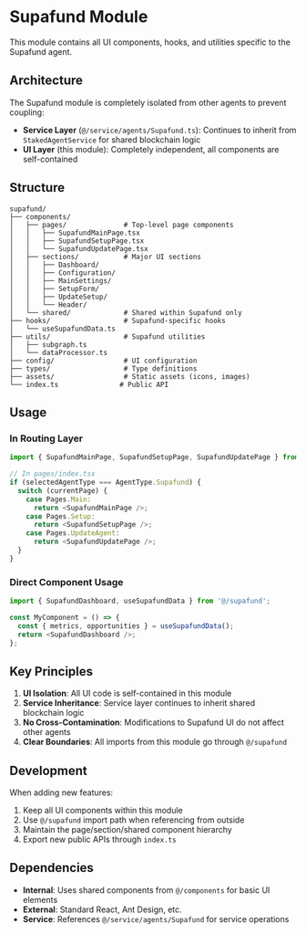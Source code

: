 # Supafund Module

This module contains all UI components, hooks, and utilities specific to the Supafund agent.

## Architecture

The Supafund module is completely isolated from other agents to prevent coupling:

- **Service Layer** (`@/service/agents/Supafund.ts`): Continues to inherit from `StakedAgentService` for shared blockchain logic
- **UI Layer** (this module): Completely independent, all components are self-contained

## Structure

```
supafund/
├── components/
│   ├── pages/              # Top-level page components
│   │   ├── SupafundMainPage.tsx
│   │   ├── SupafundSetupPage.tsx
│   │   └── SupafundUpdatePage.tsx
│   ├── sections/           # Major UI sections
│   │   ├── Dashboard/
│   │   ├── Configuration/
│   │   ├── MainSettings/
│   │   ├── SetupForm/
│   │   ├── UpdateSetup/
│   │   └── Header/
│   └── shared/             # Shared within Supafund only
├── hooks/                  # Supafund-specific hooks
│   └── useSupafundData.ts
├── utils/                  # Supafund utilities
│   ├── subgraph.ts
│   └── dataProcessor.ts
├── config/                 # UI configuration
├── types/                  # Type definitions
├── assets/                 # Static assets (icons, images)
└── index.ts               # Public API

```

## Usage

### In Routing Layer

```typescript
import { SupafundMainPage, SupafundSetupPage, SupafundUpdatePage } from '@/supafund';

// In pages/index.tsx
if (selectedAgentType === AgentType.Supafund) {
  switch (currentPage) {
    case Pages.Main:
      return <SupafundMainPage />;
    case Pages.Setup:
      return <SupafundSetupPage />;
    case Pages.UpdateAgent:
      return <SupafundUpdatePage />;
  }
}
```

### Direct Component Usage

```typescript
import { SupafundDashboard, useSupafundData } from '@/supafund';

const MyComponent = () => {
  const { metrics, opportunities } = useSupafundData();
  return <SupafundDashboard />;
};
```

## Key Principles

1. **UI Isolation**: All UI code is self-contained in this module
2. **Service Inheritance**: Service layer continues to inherit shared blockchain logic
3. **No Cross-Contamination**: Modifications to Supafund UI do not affect other agents
4. **Clear Boundaries**: All imports from this module go through `@/supafund`

## Development

When adding new features:

1. Keep all UI components within this module
2. Use `@/supafund` import path when referencing from outside
3. Maintain the page/section/shared component hierarchy
4. Export new public APIs through `index.ts`

## Dependencies

- **Internal**: Uses shared components from `@/components` for basic UI elements
- **External**: Standard React, Ant Design, etc.
- **Service**: References `@/service/agents/Supafund` for service operations
